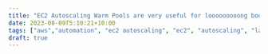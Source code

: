 ```yaml
---
title: "EC2 Autoscaling Warm Pools are very useful for looooooooong bootstrap times - Part 2"
date: 2023-08-09T5:10:21+10:00
tags: ["aws","automation", "ec2 autoscaling", "ec2", "autoscaling", "lambda function", "eventbridge", "serverless", "lambda", "cdk", "cloud development kit"]
draft: true
---
```



